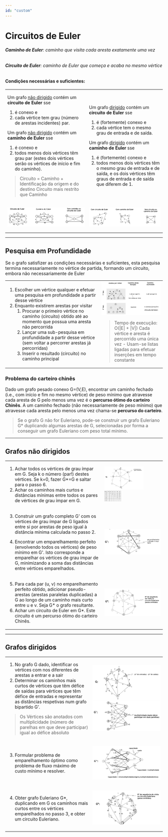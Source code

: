 ```yaml
---
id: "custom"
---
```


<!-- @import "note-style.less" -->

<!-- https://detexify.kirelabs.org/classify.html -->
<!-- https://shd101wyy.github.io/markdown-preview-enhanced/#/ -->

<link href="https://fonts.googleapis.com/css2?family=Handlee&display=swap" rel="stylesheet">

<!--

<table>
  <tr>
    <th></th>
    <th></th>
  </tr>
  <tr>
    <td></td>
    <td></td>
  </tr>
  <tr>
    <td></td>
    <td></td>
  </tr>
</table>

<table>
  <td></td>
  <td></td>
</table>

-->

# Circuitos de Euler

###### **Caminho de Euler**: caminho que visita cada aresta exatamente uma vez
###### **Circuito de Euler**: caminho de Euler que começa e acaba no mesmo vértice

#### Condições necessárias e suficientes:

<table>

<tr>
<td>

Um grafo <u>não dirigido</u> contém um **circuito de Euler** sse
1) é conexo e
2) cada vértice tem grau (número de arestas incidentes) par.

Um grafo <u>não dirigido</u> contém um **caminho de Euler** sse
1) é conexo e
2) todos menos dois vértices têm grau par (estes dois vértices serão os vértices de início e fim do caminho).

> Circuito = Caminho + Identificação da origem e do destino
> Circuito mais restrito que Caminho
</td>

<td>

Um grafo <u>dirigido</u> contém um **circuito de Euler** sse
1) é (fortemente) conexo e
2) cada vértice tem o mesmo grau de entrada e de saída.

Um grafo <u>dirigido</u> contém um **caminho de Euler** sse
1) é (fortemente) conexo e
2) todos menos dois vértices têm o mesmo grau de entrada e de saída, e os dois vértices têm graus de entrada e de saída que diferem de 1.
</td>

</tr>

<tr>
<td>

![](images/euler-ndgraphs.png)
</td>

<td>

![](images/euler-dgraph.png)
</td>
</tr>

</table>

-----

## Pesquisa em Profundidade

Se o grafo satisfizer as condições necessárias e suficientes, esta pesquisa termina necessariamente no vértice de partida, formando um circuito, embora não necessariamente de Euler

<table>

<td width="60%">

1. Escolher um vértice qualquer e efetuar uma pesquisa em profundidade a partir desse vértice
2. Enquanto existirem arestas por visitar
   1. Procurar o primeiro vértice no caminho (circuito) obtido até ao momento que possua uma aresta não percorrida
   2. Lançar uma sub-pesquisa em profundidade a partir desse vértice (sem voltar a percorrer arestas já percorridas)
   3. Inserir o resultado (circuito) no caminho principal
</td>

<td>
<img src="images/euler-dps.png" width="100%">

> Tempo de execução: O(|E| + |V|)
> Cada vértice e aresta é percorrido uma única vez -  Usam-se listas ligadas para efetuar inserções em tempo constante
</td>

</table>

### Problema do carteiro chinês

Dado um grafo pesado conexo G=(V,E), encontrar um caminho fechado (i.e., com início e fim no mesmo vértice) de peso mínimo que atravesse cada aresta de G pelo menos uma vez é o **percurso ótimo do carteiro Chinês**. A um caminho fechado (não necessariamente de peso mínimo) que atravesse cada aresta pelo menos uma vez chama-se **percurso do carteiro**.

> Se o grafo G não for Euleriano, pode-se construir um grafo Euleriano G* duplicando algumas arestas de G, selecionadas por forma a conseguir um grafo Euleriano com peso total mínimo.

----

## Grafos não dirigidos

<table>
<tr>
<td>

1. Achar todos os vértices de grau ímpar em G. Seja k o número (par!) destes vértices. Se k=0, fazer G*=G e saltar para o passo 6.
2. Achar os caminhos mais curtos e distâncias mínimas entre todos os pares de vértices de grau ímpar em G.
</td>

<td>

<img src="images/euler-nd1.png" width="70%">
<img src="images/euler-nd2.png" width="30%">
</td>
</tr>

<tr>
<td>

3. Construir um grafo completo G' com os vértices de grau ímpar de G ligados entre si por arestas de peso igual à distância mínima calculada no passo 2.

4. Encontrar um emparelhamento perfeito (envolvendo todos os vértices) de peso mínimo em G'. Isto corresponde a emparelhar os vértices de grau ímpar de G, minimizando a soma das distâncias entre vértices emparelhados.
</td>

<td>

![](images/euler-nd4.png)
</td>
</tr>
<tr>
<td>

5. Para cada par (u, v) no emparelhamento perfeito obtido, adicionar pseudo-arestas (arestas paralelas duplicadas) a G ao longo de um caminho mais curto entre u e v. Seja G* o grafo resultante.
6. Achar um circuito de Euler em G*. Este circuito é um percurso ótimo do carteiro Chinês.
</td>

<td>

![](images/euler-nd6.png)
</td>
</tr>
</table>

----

## Grafos dirigidos

<table>
<tr>
<td>

1. No grafo G dado, identificar os vértices com nos diferentes de arestas a entrar e a sair
2. Determinar os caminhos mais curtos de vértices que têm défice de saídas para vértices que têm défice de entradas e representar as distâncias respetivas num grafo bipartido G’. 
> Os Vértices são anotados com multiplicidade (número de parelhas em que deve participar) igual ao défice absoluto
</td>

<td>

<img src="images/euler-d1.png">
<img src="images/euler-d2.png">
</td>
</tr>

<tr>
<td>

3. Formular problema de emparelhamento óptimo como problema de fluxo máximo de custo mínimo e resolver.

</td>

<td>

![](images/euler-d3.png)
</td>
</tr>
<tr>
<td>

4. Obter grafo Euleriano G*, duplicando em G os caminhos mais curtos entre os vértices emparelhados no passo 3, e obter um circuito Euleriano.
</td>

<td>

![](images/euler-d4.png)
</td>
</tr>
</table>
